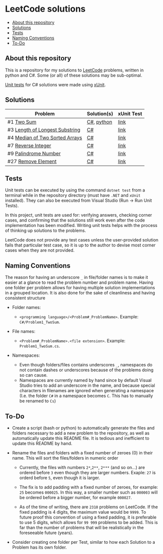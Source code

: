 # LeetCode solutions

- [About this repository](#about-this-repository)
- [Solutions](#solutions)
- [Tests](#tests)
- [Naming Conventions](#naming-conventions)
- [To-Do](#to-do)

## About this repository

This is a repository for my solutions to [LeetCode](https://leetcode.com/) problems, written in python and C#.
Some (or all) of these solutions may be sub-optimal.

[Unit tests](https://en.wikipedia.org/wiki/Unit_testing) for C# solutions were made using [xUnit](https://xunit.net/).

## Solutions

| Problem | Solution(s) | xUnit Test |
|---------|-------------|------------|
| #1 [Two Sum](https://leetcode.com/problems/two-sum/) | [C#](https://github.com/TheFernandoM/LeetCode/blob/main/Solutions/C%23/Problem1_TwoSum/Problem1TwoSum.cs), [python](https://github.com/TheFernandoM/LeetCode/blob/main/Solutions/python/Problem1_TwoSum/two_sum.py)|[link](https://github.com/TheFernandoM/LeetCode/blob/main/Tests/Problem1_TwoSumTest.cs)|
| #3 [Length of Longest Substring](https://leetcode.com/problems/longest-substring-without-repeating-characters/) | [C#](https://github.com/TheFernandoM/LeetCode/blob/main/Solutions/C%23/Problem3_LongestSubstring/Problem3_LengthOfLongestSubstring.cs)|[link](https://github.com/TheFernandoM/LeetCode/blob/main/Tests/Problem3_LengthOfLongestSubstringTest.cs)|
| #4 [Median of Two Sorted Arrays](https://leetcode.com/problems/median-of-two-sorted-arrays/) | [C#](https://github.com/TheFernandoM/LeetCode/blob/main/Solutions/C%23/Problem4_MedianOfTwoSortedArrays/Problem4_MedianOfTwoSortedArrays.cs)|[link](https://github.com/TheFernandoM/LeetCode/blob/main/Tests/Problem4_MedianOfTwoSortedArraysTest.cs)|
| #7 [Reverse Integer](https://leetcode.com/problems/reverse-integer/) | [C#](https://github.com/TheFernandoM/LeetCode/blob/main/Solutions/C%23/Problem7_ReverseInteger.cs)|[link](https://github.com/TheFernandoM/LeetCode/blob/main/Tests/Problem7_ReverseIntegerTest.cs)|
| #9 [Palindrome Number](https://leetcode.com/problems/palindrome-number/) | [C#](https://github.com/TheFernandoM/LeetCode/blob/main/Solutions/C%23/Problem9_PalindromeNumber/Problem9_PalindromeNumber.cs) | [link](https://github.com/TheFernandoM/LeetCode/blob/main/Tests/Problem9_PalindromeNumberTest.cs)|
| #27 [Remove Element](https://leetcode.com/problems/remove-element/) | [C#](https://github.com/TheFernandoM/LeetCode/blob/main/Solutions/C%23/Problem27_RemoveElement/Problem27_RemoveElement.cs) | [link](https://github.com/TheFernandoM/LeetCode/blob/main/Tests/Problem27_RemoveElementTest.cs)|

## Tests
Unit tests can be executed by using the command `dotnet test` from a terminal while in the repository directory (must have `.NET` and `xUnit` installed).
They can also be executed from Visual Studio (Run -> Run Unit Tests).

In this project, unit tests are used for: verifying answers, checking corner cases, and confirming that the solutions still work even after the code implementation has been modified. Writing unit tests helps with the process of thinking up solutions to the problems.

LeetCode does not provide any test cases unless the user-provided solution fails that particular test case, so it is up to the author to devise most corner cases when they are not provided.

## Naming Conventions

The reason for having an underscore `_` in file/folder names is to make it easier at a glance to read the problem number and problem name. Having one folder per problem allows for having multiple solution implementations in a grouped location. It is also done for the sake of cleanliness and having consistent structure

* Folder names:
    * `<programming language>/<Problem#_ProblemName>`. Example: `C#/Problem1_TwoSum`.

* File names:
    *  `<Problem#_ProblemName>.<file extension>`. Example: `Problem1_TwoSum.cs`.

* Namespaces:
    * Even though folders/files contains underscores `_`, namespaces do not contain dashes or underscores because of the problems doing so can cause.
    * Namespaces are currently named by hand since by default Visual Studio tries to add an underscore in the name, and because special characters in filenames are ignored when generating a namespace (I.e. the folder `C#` in a namespace becomes `C`. This has to manually be renamed to `Cs`)

## To-Do
* Create a script (bash or python) to automatically generate the files and folders necessary to add a new problem to the repository, as well as automatically update this README file. It is tedious and inefficient to update this README by hand.

* Rename the files and folders with a fixed number of zeroes (0) in their name. This will sort the files/folders in numeric order
    * Currently, the files with numbers `2*`,`2**`, `2***` (and so on...) are ordered before `3` even though they are larger numbers. Exaple: `27` is orderd before `5`, even though it is larger.

    * The fix is to add padding with a fixed number of zeroes, for example: `25` becomes `000025`. In this way, a smaller number such as `000003` will be ordered before a bigger number, for example `000027`.
    * As of the time of writing, there are `2310` problems on LeetCode. If the fixed padding is 4 digits, the maximum value would be `9999`. To future proof this convention of using a fixed padding, it is preferable to use 5 digits, which allows for `99 999` problems to be added. This is far than the number of problems that will be realistically in the foreseeable future (years). 

* Consider creating one folder per Test, similar to how each Solution to a Problem has its own folder.
